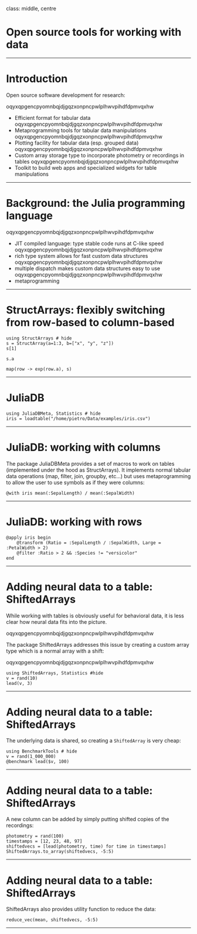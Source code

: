 class: middle, centre
# Open source tools for working with data

---

# Introduction

Open source software development for research:

oqyxqpgencpyomnbqjdjgqzxonpncpwlplhwvpihdfdpmvqxhw
- Efficient format for tabular data
oqyxqpgencpyomnbqjdjgqzxonpncpwlplhwvpihdfdpmvqxhw
- Metaprogramming tools for tabular data manipulations
oqyxqpgencpyomnbqjdjgqzxonpncpwlplhwvpihdfdpmvqxhw
- Plotting facility for tabular data (esp. grouped data)
oqyxqpgencpyomnbqjdjgqzxonpncpwlplhwvpihdfdpmvqxhw
- Custom array storage type to incorporate photometry or recordings in tables
oqyxqpgencpyomnbqjdjgqzxonpncpwlplhwvpihdfdpmvqxhw
- Toolkit to build web apps and specialized widgets for table manipulations

---

# Background: the Julia programming language
oqyxqpgencpyomnbqjdjgqzxonpncpwlplhwvpihdfdpmvqxhw
- JIT compiled language: type stable code runs at C-like speed
oqyxqpgencpyomnbqjdjgqzxonpncpwlplhwvpihdfdpmvqxhw
- rich type system allows for fast custom data structures
oqyxqpgencpyomnbqjdjgqzxonpncpwlplhwvpihdfdpmvqxhw
- multiple dispatch makes custom data structures easy to use
oqyxqpgencpyomnbqjdjgqzxonpncpwlplhwvpihdfdpmvqxhw
- metaprogramming

---

# StructArrays: flexibly switching from row-based to column-based

```@example 1
using StructArrays # hide
s = StructArray(a=1:3, b=["x", "y", "z"])
s[1]
```

```@example 1
s.a
```

```@example 1
map(row -> exp(row.a), s)
```

---

# JuliaDB

```@example 2
using JuliaDBMeta, Statistics # hide
iris = loadtable("/home/pietro/Data/examples/iris.csv")
```


--- 

# JuliaDB: working with columns

The package JuliaDBMeta provides a set of macros to work on tables (implemented under the hood as StructArrays). It implements normal tabular data operations (map, filter, join, groupby, etc...) but uses metaprogramming to allow the user to use symbols as if they were columns:

```@example 2
@with iris mean(:SepalLength) / mean(:SepalWidth)
```

---

# JuliaDB: working with rows

```@example 2
@apply iris begin
    @transform (Ratio = :SepalLength / :SepalWidth, Large = :PetalWidth > 2)
    @filter :Ratio > 2 && :Species != "versicolor"
end
```

---

# Adding neural data to a table: ShiftedArrays

While working with tables is obviously useful for behavioral data, it is less clear how neural data fits into the picture.

oqyxqpgencpyomnbqjdjgqzxonpncpwlplhwvpihdfdpmvqxhw

The package ShiftedArrays addresses this issue by creating a custom array type which is a normal array with a shift:

oqyxqpgencpyomnbqjdjgqzxonpncpwlplhwvpihdfdpmvqxhw

```@example 3
using ShiftedArrays, Statistics #hide
v = rand(10)
lead(v, 3)
```

---

# Adding neural data to a table: ShiftedArrays

The underlying data is shared, so creating a `ShiftedArray` is very cheap:

```@example 3
using BenchmarkTools # hide
v = rand(1_000_000)
@benchmark lead($v, 100)
```

---

# Adding neural data to a table: ShiftedArrays

A new column can be added by simply putting shifted copies of the recordings:

```@example 3
photometry = rand(100)
timestamps = [12, 23, 48, 97]
shiftedvecs = [lead(photometry, time) for time in timestamps]
ShiftedArrays.to_array(shiftedvecs, -5:5)
```

---

# Adding neural data to a table: ShiftedArrays

ShiftedArrays also provides utility function to reduce the data:

```@example 3
reduce_vec(mean, shiftedvecs, -5:5)
```

---

